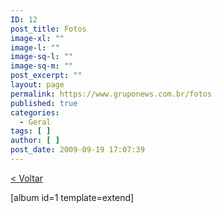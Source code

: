 ```yaml
---
ID: 12
post_title: Fotos
image-xl: ""
image-l: ""
image-sq-l: ""
image-sq-m: ""
post_excerpt: ""
layout: page
permalink: https://www.gruponews.com.br/fotos
published: true
categories:
  - Geral
tags: [ ]
author: [ ]
post_date: 2009-09-19 17:07:39
---
```

<a href="http://www.gruponews.com.br/fotos">&lt; Voltar</a>

[album id=1 template=extend]